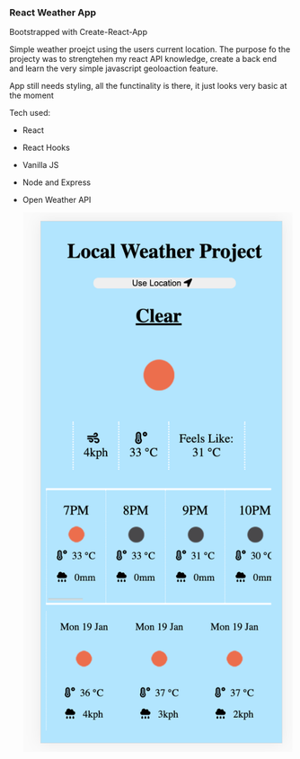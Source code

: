 ### React Weather App ###

Bootstrapped with Create-React-App

Simple weather proejct using the users current location.  The purpose fo the projecty was to strengtehen my react API knowledge, create a back end and learn the very simple javascript geoloaction feature.

App still needs styling, all the functinality is there, it just looks very basic at the moment

Tech used:
 - React
 - React Hooks
 - Vanilla JS
 - Node and Express
 - Open Weather API

 	![screenshot](./weatherscreenshot.png)